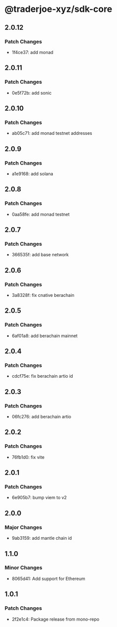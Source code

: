 # @traderjoe-xyz/sdk-core

## 2.0.12

### Patch Changes

- 1f4ce37: add monad

## 2.0.11

### Patch Changes

- 0e5f72b: add sonic

## 2.0.10

### Patch Changes

- ab05c71: add monad testnet addresses

## 2.0.9

### Patch Changes

- a1e9168: add solana

## 2.0.8

### Patch Changes

- 0aa58fe: add monad testnet

## 2.0.7

### Patch Changes

- 366535f: add base network

## 2.0.6

### Patch Changes

- 3a8328f: fix cnative berachain

## 2.0.5

### Patch Changes

- 6af01a8: add berachain mainnet

## 2.0.4

### Patch Changes

- cdcf75e: fix berachain artio id

## 2.0.3

### Patch Changes

- 06fc276: add berachain artio

## 2.0.2

### Patch Changes

- 76fb1d0: fix vite

## 2.0.1

### Patch Changes

- 6e905b7: bump viem to v2

## 2.0.0

### Major Changes

- 9ab3159: add mantle chain id

## 1.1.0

### Minor Changes

- 8065d41: Add support for Ethereum

## 1.0.1

### Patch Changes

- 2f2e1c4: Package release from mono-repo
